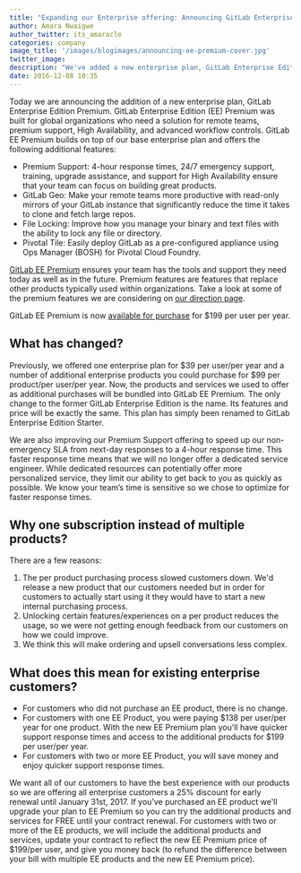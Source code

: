 ```yaml
---
title: "Expanding our Enterprise offering: Announcing GitLab Enterprise Edition Premium"
author: Amara Nwaigwe
author_twitter: its_amaracle
categories: company
image_title: '/images/blogimages/announcing-ee-premium-cover.jpg'
twitter_image:
description: "We've added a new enterprise plan, GitLab Enterprise Edition Premium"
date: 2016-12-08 10:35
---
```


Today we are announcing the addition of a new enterprise plan, GitLab Enterprise Edition Premium. GitLab Enterprise Edition (EE) Premium was built for global organizations who need a solution for remote teams, premium support, High Availability, and advanced workflow controls. GitLab EE Premium builds on top of our base enterprise plan and offers the following additional features:

<!-- more -->

* Premium Support: 4-hour response times, 24/7 emergency support, training, upgrade assistance, and support for High Availability ensure that your team can focus on building great products.
* GitLab Geo: Make your remote teams more productive with read-only mirrors of your GitLab instance that significantly reduce the time it takes to clone and fetch large repos.
* File Locking: Improve how you manage your binary and text files with the ability to lock any file or directory.
* Pivotal Tile: Easily deploy GitLab as a pre-configured appliance using Ops Manager (BOSH) for Pivotal Cloud Foundry.

[GitLab EE Premium](/pricing/premium/) ensures your team has the tools and support they need today
as well as in the future. Premium features are features that
replace other products typically used within organizations. Take a look at some
of the premium features we are considering on [our direction page](/direction/#new-products).

GitLab EE Premium is now [available for purchase](/stages-devops-lifecycle/) for $199 per user per year.

## What has changed?

Previously, we offered one enterprise plan for $39 per user/per year and a number of additional enterprise products you could purchase for $99 per product/per user/per year. Now, the products and services we used to offer as additional purchases will be bundled into GitLab EE Premium. The only change to the former GitLab Enterprise Edition is the name. Its features and price will be exactly the same. This plan has simply been renamed to GitLab Enterprise Edition Starter.

We are also improving our Premium Support offering to speed up our non-emergency SLA from next-day responses to a 4-hour response time. This faster response time means that we will no longer offer a dedicated service engineer. While dedicated resources can potentially offer more personalized service, they limit our ability to get back to you as quickly as possible. We know your team’s time is sensitive so we chose to optimize for faster response times.

## Why one subscription instead of multiple products?

There are a few reasons:

1. The per product purchasing process slowed customers down. We'd release a new product that our customers needed but in order for customers to actually start using it they would have to start a new internal purchasing process.
2. Unlocking certain features/experiences on a per product reduces the usage, so we were not getting enough feedback from our customers on how we could improve.
3. We think this will make ordering and upsell conversations less complex.

## What does this mean for existing enterprise customers?

* For customers who did not purchase an EE product, there is no change.
* For customers with one EE Product, you were paying $138 per user/per year for one product. With the new EE Premium plan you'll have quicker support response times and access to the additional products for $199 per user/per year.
* For customers with two or more EE Product, you will save money and enjoy quicker support response times.

We want all of our customers to have the best experience with our products so we are offering all enterprise customers a 25% discount for early renewal until January 31st, 2017. If you've purchased an EE product we'll upgrade your plan to EE Premium so you can try the additional products and services for FREE until your contract renewal. For customers with two or more of the EE products, we will include the additional products and services, update your contract to reflect the new EE Premium price of $199/per user, and give you money back (to refund the difference between your bill with multiple EE products and the new EE Premium price).

